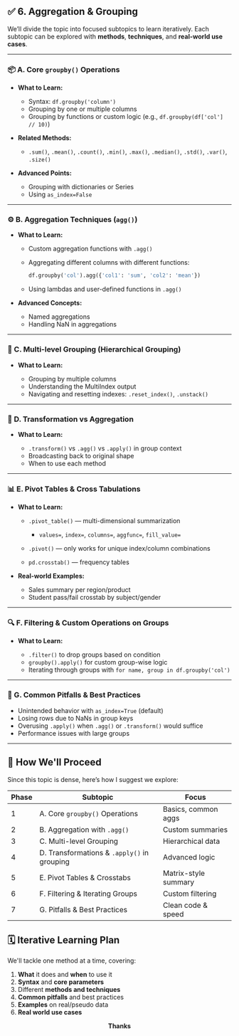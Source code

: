 ## ✅ **6. Aggregation & Grouping**

We’ll divide the topic into focused subtopics to learn iteratively. Each subtopic can be explored with **methods**, **techniques**, and **real-world use cases**.

---

### 📦 A. Core `groupby()` Operations

* **What to Learn:**

  * Syntax: `df.groupby('column')`
  * Grouping by one or multiple columns
  * Grouping by functions or custom logic (e.g., `df.groupby(df['col'] // 10)`)

* **Related Methods:**

  * `.sum()`, `.mean()`, `.count()`, `.min()`, `.max()`, `.median()`, `.std()`, `.var()`, `.size()`

* **Advanced Points:**

  * Grouping with dictionaries or Series
  * Using `as_index=False`

---

### ⚙️ B. Aggregation Techniques (`agg()`)

* **What to Learn:**

  * Custom aggregation functions with `.agg()`
  * Aggregating different columns with different functions:

    ```python
    df.groupby('col').agg({'col1': 'sum', 'col2': 'mean'})
    ```
  * Using lambdas and user-defined functions in `.agg()`

* **Advanced Concepts:**

  * Named aggregations
  * Handling NaN in aggregations

---

### 🔢 C. Multi-level Grouping (Hierarchical Grouping)

* **What to Learn:**

  * Grouping by multiple columns
  * Understanding the MultiIndex output
  * Navigating and resetting indexes: `.reset_index()`, `.unstack()`

---

### 🔄 D. Transformation vs Aggregation

* **What to Learn:**

  * `.transform()` vs `.agg()` vs `.apply()` in group context
  * Broadcasting back to original shape
  * When to use each method

---

### 📊 E. Pivot Tables & Cross Tabulations

* **What to Learn:**

  * `.pivot_table()` — multi-dimensional summarization

    * `values=`, `index=`, `columns=`, `aggfunc=`, `fill_value=`
  * `.pivot()` — only works for unique index/column combinations
  * `pd.crosstab()` — frequency tables

* **Real-world Examples:**

  * Sales summary per region/product
  * Student pass/fail crosstab by subject/gender

---

### 🔍 F. Filtering & Custom Operations on Groups

* **What to Learn:**

  * `.filter()` to drop groups based on condition
  * `groupby().apply()` for custom group-wise logic
  * Iterating through groups with `for name, group in df.groupby('col')`

---

### 🚫 G. Common Pitfalls & Best Practices

* Unintended behavior with `as_index=True` (default)
* Losing rows due to NaNs in group keys
* Overusing `.apply()` when `.agg()` or `.transform()` would suffice
* Performance issues with large groups

---

## 🔁 How We'll Proceed

Since this topic is dense, here’s how I suggest we explore:

| Phase | Subtopic                                    | Focus                |
| ----- | ------------------------------------------- | -------------------- |
| 1     | A. Core `groupby()` Operations              | Basics, common aggs  |
| 2     | B. Aggregation with `.agg()`                | Custom summaries     |
| 3     | C. Multi-level Grouping                     | Hierarchical data    |
| 4     | D. Transformations & `.apply()` in grouping | Advanced logic       |
| 5     | E. Pivot Tables & Crosstabs                 | Matrix-style summary |
| 6     | F. Filtering & Iterating Groups             | Custom filtering     |
| 7     | G. Pitfalls & Best Practices                | Clean code & speed   |

## 🗓️ Iterative Learning Plan

We'll tackle one method at a time, covering:

1. **What** it does and **when** to use it
2. **Syntax** and **core parameters**
3. Different **methods and techniques**
4. **Common pitfalls** and best practices
5. **Examples** on real/pseudo data
6. **Real world use cases**

<center><b>Thanks</b></center>